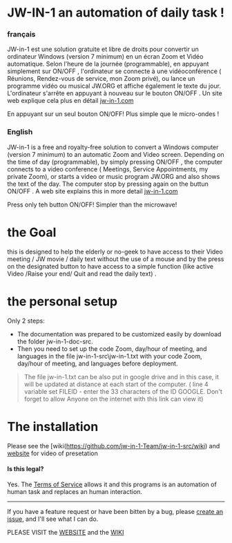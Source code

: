 # JW-IN-1 an automation of daily task ! 
### français
JW-in-1 est une solution gratuite et libre de droits pour convertir un ordinateur Windows (version 7 minimum) en un écran Zoom et Vidéo automatique. Selon l'heure de la journée (programmable), en appuyant simplement sur ON/OFF , l'ordinateur se connecte à une vidéoconférence ( Réunions, Rendez-vous de service, mon Zoom privé), ou lance un programme vidéo ou musical JW.ORG et affiche également le texte du jour. L'ordinateur s'arrête en appuyant à nouveau sur le bouton ON/OFF . Un site web explique cela plus en détail [jw-in-1.com](https://jw-in-1.com)

En appuyant sur un seul bouton  ON/OFF! Plus simple que le micro-ondes !

### English
JW-in-1 is a free and royalty-free solution to convert a Windows computer (version 7 minimum) to an automatic Zoom and Video screen. Depending on the time of day (programmable), by simply pressing ON/OFF , the computer connects to a video conference ( Meetings, Service Appointments, my private Zoom), or starts a video or music program JW.ORG and also shows the text of the day. The computer stop by pressing again on the buttun ON/OFF . A web site explains this in more detail [jw-in-1.com](https://jw-in-1.com)

Press only teh button ON/OFF! Simpler than the microwave!

# the Goal

this is designed to help the elderly or no-geek to have access to their Video meeting / JW movie / daily text without the use of a mouse and by the press on the designated button to have access to a simple function (like active Video /Raise your end/ Quit and read the daily text) .

# the personal setup

Only 2 steps: 
* The documentation was prepared to be customized easily by download the folder jw-in-1-doc-src.
* Then you need to set up the code Zoom, day/hour of meeting, and languages in the file jw-in-1-src\jw-in-1.txt with your code Zoom, day/hour of meeting, and languages before deployment.
> The file jw-in-1.txt can be also put in google drive and in this case, it will be updated at distance at each start of the computer. ( line 4 variable set FILEID - enter the 33 characters of the ID GOOGLE. Don't forget to allow Anyone on the internet with this link can view it)

# The installation

Please see the [wiki(https://github.com/jw-in-1-Team/jw-in-1-src/wiki) and [website](https://www.jw-in-1.com/) for video of presetation 


#### Is this legal?

Yes. The [Terms of Service](http://www.jw.org/en/terms-of-use/) allows it and this programs is an automation of human task and replaces an human interaction. 

___

If you have a feature request or have been bitten by a bug, please [create an issue](https://github.com/jw-in-1-Team/JW-IN-1/issues), and I'll see what I can do.




 
PLEASE VISIT the [WEBSITE](https://www.jw-in-1.com) and the [WIKI](https://github.com/jw-in-1-Team/jw-in-1-src/wiki)
